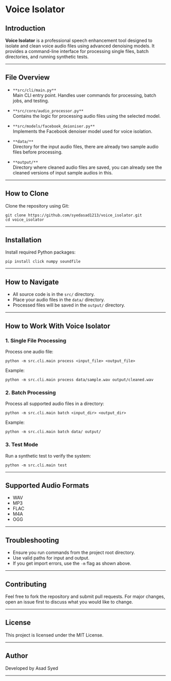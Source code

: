# Voice Isolator

## Introduction

**Voice Isolator** is a professional speech enhancement tool designed to isolate and clean voice audio files using advanced denoising models. It provides a command-line interface for processing single files, batch directories, and running synthetic tests.

---

## File Overview

- ```**src/cli/main.py**```  
  Main CLI entry point. Handles user commands for processing, batch jobs, and testing.

- ```**src/core/audio_processor.py**```  
  Contains the logic for processing audio files using the selected model.

- ```**src/models/facebook_deioniser.py**```  
    Implements the Facebook denoiser model used for voice isolation.

- ```**data/**```   
    Directory for the input audio files, there are already two sample audio files before processing.

- ```**output/**```  
  Directory where cleaned audio files are saved, you can already see the cleaned versions of input sample audios in this.

---

## How to Clone

Clone the repository using Git:

```
git clone https://github.com/syedasad1213/voice_isolator.git
cd voice_isolator
```

---

## Installation

Install required Python packages:

```
pip install click numpy soundfile
```

---

## How to Navigate

- All source code is in the `src/` directory.
- Place your audio files in the `data/` directory.
- Processed files will be saved in the `output/` directory.

---

## How to Work With Voice Isolator

### 1. Single File Processing

Process one audio file:

```
python -m src.cli.main process <input_file> <output_file>
```

Example:
```
python -m src.cli.main process data/sample.wav output/cleaned.wav
```

### 2. Batch Processing

Process all supported audio files in a directory:

```
python -m src.cli.main batch <input_dir> <output_dir>
```

Example:
```
python -m src.cli.main batch data/ output/
```

### 3. Test Mode

Run a synthetic test to verify the system:

```
python -m src.cli.main test
```

---

## Supported Audio Formats

- WAV
- MP3
- FLAC
- M4A
- OGG

---

## Troubleshooting

- Ensure you run commands from the project root directory.
- Use valid paths for input and output.
- If you get import errors, use the `-m` flag as shown above.

---

## Contributing

Feel free to fork the repository and submit pull requests. For major changes, open an issue first to discuss what you would like to change.

---

## License

This project is licensed under the MIT License.

---

## Author

Developed by Asad Syed

---
